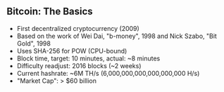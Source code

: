 ## Bitcoin: The Basics

<ul>
	<li class="fragment">First decentralized cryptocurrency (2009)</li>
	<li class="fragment">Based on the work of Wei Dai, "b-money", 1998 and Nick Szabo, "Bit Gold", 1998</li>
	<li class="fragment">Uses SHA-256 for POW (CPU-bound)</li>
	<li class="fragment">Block time, target: 10 minutes, actual: ~8 minutes</li>
	<li class="fragment">Difficulty readjust: 2016 blocks (~2 weeks)</li>
	<li class="fragment">Current hashrate: ~6M TH/s (6,000,000,000,000,000,000 H/s)</li>
	<li class="fragment">"Market Cap": > $60 billion</li>
</ul>
